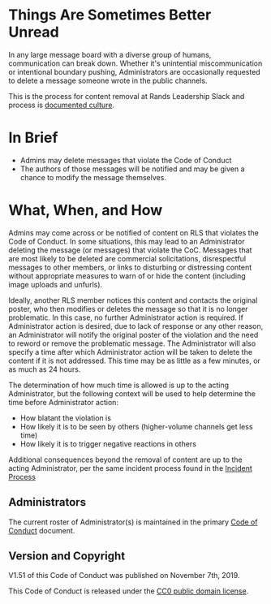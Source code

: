 # Things Are Sometimes Better Unread

In any large message board with a diverse group of humans, communication can break down.  Whether it's unintential miscommunication or intentional boundary pushing, Administrators are occasionally requested to delete a message someone wrote in the public channels.

This is the process for content removal at Rands Leadership Slack and process is [documented culture](http://randsinrepose.com/archives/the-process-myth/).

# In Brief

* Admins may delete messages that violate the Code of Conduct
* The authors of those messages will be notified and may be given a chance to modify the message themselves.

# What, When, and How

Admins may come across or be notified of content on RLS that violates the Code of Conduct. In some situations, this may lead to an Administrator deleting the message (or messages) that violate the CoC. Messages that are most likely to be deleted are commercial solicitations, disrespectful messages to other members, or links to disturbing or distressing content without appropriate measures to warn of or hide the content (including image uploads and unfurls).

Ideally, another RLS member notices this content and contacts the original poster, who then modifies or deletes the message so that it is no longer problematic. In this case, no further Administrator action is required. If Administrator action is desired, due to lack of response or any other reason, an Administrator will notify the original poster of the violation and the need to reword or remove the problematic message. The Administrator will also specify a time after which Administrator action will be taken to delete the content if it is not addressed. This time may be as little as a few minutes, or as much as 24 hours.

The determination of how much time is allowed is up to the acting Administrator, but the following context will be used to help determine the time before Administrator action:
* How blatant the violation is
* How likely it is to be seen by others (higher-volume channels get less time)
* How likely it is to trigger negative reactions in others

Additional consequences beyond the removal of content are up to the acting Administrator, per the same incident process found in the [Incident Process](https://github.com/randsleadershipslack/documents-and-resources/blob/master/incident-process.md)

## Administrators

The current roster of Administrator(s) is maintained in the primary [Code of Conduct](https://github.com/randsleadershipslack/documents-and-resources/blob/master/code-of-conduct.md) document.

## Version and Copyright

V1.51 of this Code of Conduct was published on November 7th, 2019.

This Code of Conduct is released under the [CC0 public domain license](https://creativecommons.org/publicdomain/zero/1.0/).
